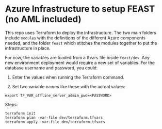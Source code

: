 # Azure Infrastructure to setup FEAST (no AML included)

This repo uses Terraform to deploy the infrastructure. The two main folders include `modules` with the definitions of the different Azure components needed, and the folder `feast` which stitches the modules together to put the infrastructure in place.

For now, the variables are loaded from a tfvars file inside `feast/dev`. Any new environment deployment would require a new set of variables. For the database username and password, you could: 

1) Enter the values when running the Terraform command.

2) Set two variable names like these with the actual values:

```  export TF_VAR_offline_server_admin_user=<DB_USER>
export TF_VAR_offline_server_admin_pwd=<PASSWORD>
```

Steps:

``` cd feast
terraform init
terraform plan -var-file dev/terraform.tfvars
terraform apply -var-file dev/terraform.tfvars
```
